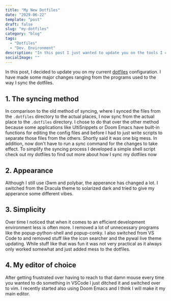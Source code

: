 ```yaml
---
title: "My New Dotfiles"
date: "2029-06-22"
template: "post"
draft: false
slug: "my-dotfiles"
category: "blog"
tags:
  - "Dotfiles"
  - "Dev. Environment"
description: "In this post I just wanted to update you on the tools I currently use and the method I use to manage my dotfiles."
socialImage: ""
---
```


In this post, I decided to update you on my current [dotfiles](https://github.com/peerlator/dotfiles) configuration. I have made some major changes ranging from the programs used to the way I sync the dotfiles.

## 1. The syncing method

In comparison to the old method of syncing, where I synced the files from the `.dotfiles` directory to the actual places, I now sync from the actual place to the `.dotfiles` directory. I chose to do that over the other method because some applications like UltiSnippets or Doom Emacs have built-in functions for editing the config files and before I had to just write scripts to separate those files from the others. Shortly said it was one big mess. In addition, now don't have to run a sync command for the changes to take effect. To simplify the syncing process I developed a simple shell script check out my dotfiles to find out more about how I sync my dotfiles now

## 2. Appearance

Although I still use i3wm and polybar, the apperance has changed a lot. I switched from the Dracula theme to solarized dark and tried to give my apperance some different vibes.

## 3. Simplicity

Over time I noticed that when it comes to an efficient development environment less is often more. I removed a lot of unnecessary programs like the popup-python-shell and popup-conky. I also switched from VS Code to and removed stuff like the icon searcher and the pywal live theme updating. While stuff like that was fun it was not very practical as it always only worked somewhat and just added mess to the dotfiles.

## 4. My editor of choice

After getting frustrated over having to reach to that damn mouse every time you wanted to do something in VSCode I just ditched it and switched over to vim. I recently started also using Doom Emacs and I think I will make it my main editor.
